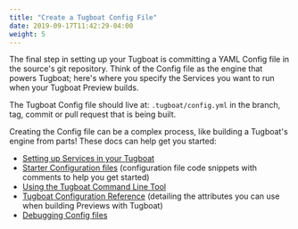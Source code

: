 ```yaml
---
title: "Create a Tugboat Config File"
date: 2019-09-17T11:42:29-04:00
weight: 5
---
```


The final step in setting up your Tugboat is committing a YAML Config file in the source's git repository. Think of the
Config file as the engine that powers Tugboat; here's where you specify the Services you want to run when your Tugboat
Preview builds.

The Tugboat Config file should live at: `.tugboat/config.yml` in the branch, tag, commit or pull request that is being
built.

Creating the Config file can be a complex process, like building a Tugboat's engine from parts! These docs can help get
you started:

- [Setting up Services in your Tugboat](/setting-up-services/)
- [Starter Configuration files](/starter-configs/) (configuration file code snippets with comments to help you get
  started)
- [Using the Tugboat Command Line Tool](/tugboat-cli/)
- [Tugboat Configuration Reference](/reference/tugboat-configuration/) (detailing the attributes you can use when
  building Previews with Tugboat)
- [Debugging Config files](/troubleshooting/debug-config-file/)
